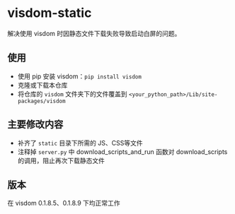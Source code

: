 # visdom-static

解决使用 visdom 时因静态文件下载失败导致启动白屏的问题。

## 使用

- 使用 pip 安装 visdom：`pip install visdom`
- 克隆或下载本仓库
- 将仓库的 `visdom` 文件夹下的文件覆盖到 `<your_python_path>/Lib/site-packages/visdom`

## 主要修改内容

- 补齐了 `static` 目录下所需的 JS、CSS等文件
- 注释掉 `server.py` 中 download_scripts_and_run 函数对 download_scripts 的调用，阻止再次下载静态文件

## 版本

在 visdom 0.1.8.5、0.1.8.9 下均正常工作